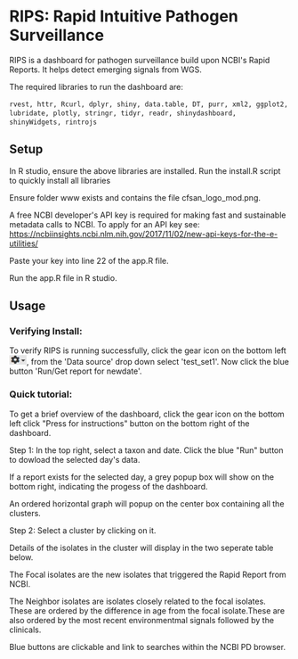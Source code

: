 # RIPS: Rapid Intuitive Pathogen Surveillance
RIPS is a dashboard for pathogen surveillance build upon NCBI's Rapid Reports. It helps detect emerging signals from WGS.

The required libraries to run the dashboard are:
```
rvest, httr, Rcurl, dplyr, shiny, data.table, DT, purr, xml2, ggplot2, lubridate, plotly, stringr, tidyr, readr, shinydashboard, shinyWidgets, rintrojs
```
## Setup
  
In R studio, ensure the above libraries are installed. Run the install.R script to quickly install all libraries

Ensure folder www exists and contains the file cfsan_logo_mod.png.

A free NCBI developer's API key is required for making fast and sustainable metadata calls to NCBI. To apply for an API key see:
https://ncbiinsights.ncbi.nlm.nih.gov/2017/11/02/new-api-keys-for-the-e-utilities/

Paste your key into line 22 of the app.R file.

Run the app.R file in R studio. 

## Usage
### Verifying Install:
To verify RIPS is running successfully, click the gear icon on the bottom left ![gear_mod](./Images/gear_mod.png), from the 'Data source' drop down select 'test_set1'. Now click the blue button 'Run/Get report for newdate'.
### Quick tutorial:
To get a brief overview of the dashboard, click the gear icon on the bottom left click "Press for instructions" button on the bottom right of the dashboard. 

Step 1: In the top right,  select a taxon and date. Click the blue "Run" button to dowload the selected day's data.

If a report exists for the selected day, a grey popup box will show on the bottom right, indicating the progess of the dashboard. 

An ordered horizontal graph will popup on the center box containing all the clusters.

Step 2: Select a cluster by clicking on it. 

Details of the isolates in the cluster will display in the two seperate table below.

The Focal isolates are the new isolates that triggered the Rapid Report from NCBI.

The Neighbor isolates are isolates closely related to the focal isolates. These are ordered by the difference in age from the focal isolate.These are also ordered by the most recent environmentmal signals followed by the clinicals. 

Blue buttons are clickable and link to searches within the NCBI PD browser.


